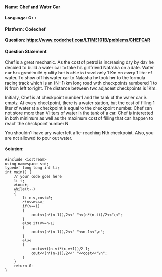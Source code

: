 #### Name: Chef and Water Car
#### Language: C++
#### Platform: Codechef
#### Question: https://www.codechef.com/LTIME101B/problems/CHEFCAR

#### Question Statement

Chef is a great mechanic. As the cost of petrol is increasing day by day he decided to build a water car to take his girlfriend Natasha on a date. Water car has great build quality but is able to travel only 1 Km on every 1 liter of water. To show off his water car to Natasha he took her to the formula racing track which is an (N−1) km long road with checkpoints numbered 1 to N from left to right. The distance between two adjacent checkpoints is 1Km.

Initially, Chef is at checkpoint number 1 and the tank of the water car is empty. At every checkpoint, there is a water station, but the cost of filling 1 liter of water at a checkpoint is equal to the checkpoint number. Chef can not store more than V liters of water in the tank of a car. Chef is interested in both minimum as well as the maximum cost of filling that can happen to reach the checkpoint number N

You shouldn't have any water left after reaching Nth checkpoint. Also, you are not allowed to pour out water.
#### Solution:
```
#include <iostream>
using namespace std;
typedef long long int li;
int main() {
	// your code goes here
	li t;
	cin>>t;
	while(t--)
	{
	    li n,v,cost=0;
	    cin>>n>>v;
	    if(v==1)
	    {
	        cout<<(n*(n-1))/2<<" "<<(n*(n-1))/2<<"\n";
	    }
	    else if(v>=n-1)
	    {
	        cout<<(n*(n-1))/2<<" "<<n-1<<"\n";
	    }
	    else
	    {
	        cost=v+((n-v)*(n-v+1))/2-1;
	        cout<<(n*(n-1))/2<<" "<<cost<<"\n";
	    }
	}
	return 0;
}
 ```
